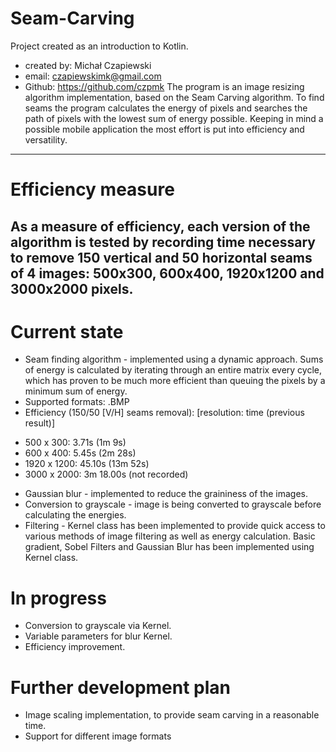 # Seam-Carving 
Project created as an introduction to Kotlin. 
- created by: Michał Czapiewski
- email: czapiewskimk@gmail.com
- Github: https://github.com/czpmk
The program is an image resizing algorithm implementation, based on the Seam Carving 
algorithm. To find seams the program calculates the energy of pixels and searches the
path of pixels with the lowest sum of energy possible. Keeping in mind a possible 
mobile application the most effort is put into efficiency and versatility. 
---
# Efficiency measure

As a measure of efficiency, each version of the algorithm is tested by recording 
time necessary to remove 150 vertical and 50 horizontal seams of 4 images:
500x300, 600x400, 1920x1200 and 3000x2000 pixels. 
---
# Current state
- Seam finding algorithm - implemented using a dynamic approach. Sums of 
energy is calculated by iterating through an entire matrix every cycle,
which has proven to be much more efficient than queuing the pixels by a minimum sum
of energy.
- Supported formats: .BMP
- Efficiency (150/50 [V/H] seams removal): 
[resolution: time (previous result)]
* 500 x 300: 3.71s (1m 9s)
* 600 x 400: 5.45s (2m 28s)
* 1920 x 1200: 45.10s (13m 52s)
* 3000 x 2000: 3m 18.00s (not recorded)
- Gaussian blur - implemented to reduce the graininess of the images.
- Conversion to grayscale - image is being converted to grayscale before calculating
the energies.
- Filtering - Kernel class has been implemented to provide quick access to
various methods of image filtering as well as energy calculation. Basic gradient, 
Sobel Filters and Gaussian Blur has been implemented using Kernel class.

# In progress
- Conversion to grayscale via Kernel.
- Variable parameters for blur Kernel.
- Efficiency improvement.

# Further development plan
- Image scaling implementation, to provide seam carving in a reasonable time.
- Support for different image formats
